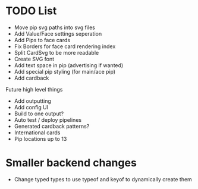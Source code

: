 # TODO List

- Move pip svg paths into svg files
- Add Value/Face settings seperation
- Add Pips to face cards
- Fix Borders for face card rendering index
- Split CardSvg to be more readable
- Create SVG font
- Add text space in pip (advertising if wanted)
- Add special pip styling (for main/ace pip)
- Add cardback

Future high level things

- Add outputting
- Add config UI
- Build to one output?
- Auto test / deploy pipelines
- Generated cardback patterns?
- International cards
- Pip locations up to 13



# Smaller backend changes

- Change typed types to use typeof and keyof to dynamically create them